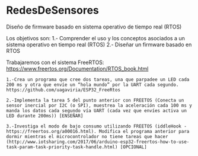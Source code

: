 # RedesDeSensores

Diseño de firmware basado en sistema operativo de tiempo real (RTOS) 

Los objetivos son:
    1.- Comprender el uso y los conceptos asociados a un sistema operativo en tiempo real (RTOS)
    2.- Diseñar un firmware basado en RTOS


Trabajaremos con el sistema FreeRTOS: https://www.freertos.org/Documentation/RTOS_book.html 

    1.-Crea un programa que cree dos tareas, una que parpadee un LED cada 200 ms y otra que envíe un “hola mundo” por la UART cada segundo. https://github.com/uagaviria/ESP32_FreeRtos 
    
    2.-Implementa la tarea 5 del punto anterior con FREETOS (Conecta un sensor inercial por I2C (o SPI), muestrea la aceleración cada 100 ms y manda los datos cada segundo vía UART (cada vez que envíes activa un LED durante 200ms)) [ENSEÑAR]
    
    3.-Investiga el modo de bajo consumo utilizando FREETOS (iddleHook - https://freertos.org/a00016.html). Modifica el programa anterior para dormir mientras el microcontrolador no tiene tareas que hacer (http://www.iotsharing.com/2017/06/arduino-esp32-freertos-how-to-use-task-param-task-priority-task-handle.html) [OPCIONAL] 
